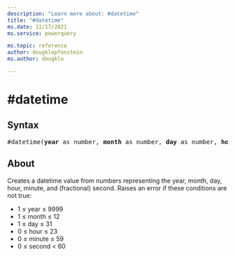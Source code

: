 ```yaml
---
description: "Learn more about: #datetime"
title: "#datetime"
ms.date: 11/17/2021
ms.service: powerquery

ms.topic: reference
author: dougklopfenstein
ms.author: dougklo

---
```

# #datetime

## Syntax

<pre>
#datetime(<b>year</b> as number, <b>month</b> as number, <b>day</b> as number, <b>hour</b> as number, <b>minute</b> as number, <b>second</b> as number) as datetime
</pre>

## About

Creates a datetime value from numbers representing the year, month, day, hour, minute, and (fractional) second. Raises an error if these conditions are not true:

* 1 ≤ year ≤ 9999
* 1 ≤ month ≤ 12
* 1 ≤ day ≤ 31
* 0 ≤ hour ≤ 23
* 0 ≤ minute ≤ 59
* 0 ≤ second < 60
